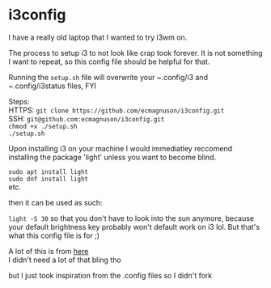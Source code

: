 # i3config

I have a really old laptop that I wanted to try i3wm on.

The process to setup i3 to not look like crap took forever. It is not something I want to repeat, so this config file should be helpful for that.

Running the `setup.sh` file will overwrite your ~.config/i3 and ~.config/i3status files, FYI

Steps:    
HTTPS: `git clone https://github.com/ecmagnuson/i3config.git`    
SSH: `git@github.com:ecmagnuson/i3config.git`    
`chmod +x ./setup.sh`    
`./setup.sh`    

Upon installing i3 on your machine I would immediatley reccomend installing the package 'light' unless you want to become blind.

`sudo apt install light`    
`sudo dnf install light`    
etc.

then it can be used as such:

`light -S 30` so that you don't have to look into the sun anymore, because your default brightness key probably won't default work on i3 lol. But that's what this config file is for ;) 

A lot of this is from [here](https://github.com/addy-dclxvi/i3-starterpack)    
I didn't need a lot of that bling tho

but I just took inspiration from the .config files so I didn't fork
